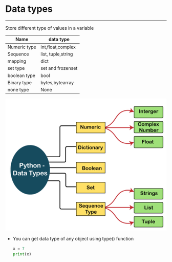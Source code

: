 # Data types

---
Store different type of values in a variable

| Name         | data type          |
|--------------|--------------------|
| Numeric type | int,float,complex  |
| Sequence     | list, tuple,string |
| mapping      | dict               |
| set type     | set and frozenset  |
| boolean type | bool               |
| Binary type  | bytes,bytearray    |
| none type    | None               |

![data_types.png](data_types.png)

* You can get data type of any object using type() function
  ```python
  x = 7
  print(x)
  ```
  